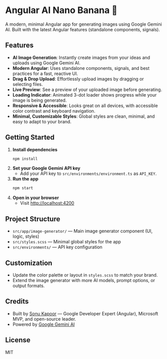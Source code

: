 # Angular AI Nano Banana 🍌

A modern, minimal Angular app for generating images using Google Gemini AI. Built with the latest Angular features (standalone components, signals).

## Features

- **AI Image Generation**: Instantly create images from your ideas and uploads using Google Gemini AI.
- **Modern Angular**: Uses standalone components, signals, and best practices for a fast, reactive UI.
- **Drag & Drop Upload**: Effortlessly upload images by dragging or selecting files.
- **Live Preview**: See a preview of your uploaded image before generating.
- **Loading Indicator**: Animated 3-dot loader shows progress while your image is being generated.
- **Responsive & Accessible**: Looks great on all devices, with accessible color contrast and keyboard navigation.
- **Minimal, Customizable Styles**: Global styles are clean, minimal, and easy to adapt to your brand.

## Getting Started

1. **Install dependencies**
   ```bash
   npm install
   ```
2. **Set your Google Gemini API key**
   - Add your API key to `src/environments/environment.ts` as `API_KEY`.
3. **Run the app**
   ```bash
   npm start
   ```
4. **Open in your browser**
   - Visit [http://localhost:4200](http://localhost:4200)

## Project Structure

- `src/app/image-generator/` — Main image generator component (UI, logic, styles)
- `src/styles.scss` — Minimal global styles for the app
- `src/environments/` — API key configuration

## Customization

- Update the color palette or layout in `styles.scss` to match your brand.
- Extend the image generator with more AI models, prompt options, or output formats.

## Credits

- Built by [Sonu Kapoor](https://sonukapoor.com/) — Google Developer Expert (Angular), Microsoft MVP, and open-source leader.
- Powered by [Google Gemini AI](https://ai.google.dev/)

## License

MIT
